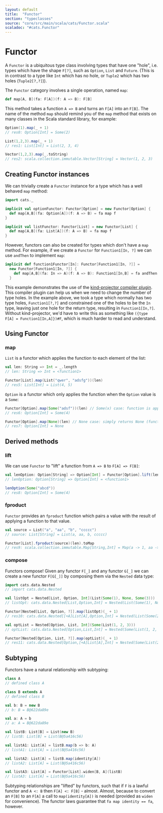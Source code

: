 ```yaml
---
layout: default
title:  "Functor"
section: "typeclasses"
source: "core/src/main/scala/cats/Functor.scala"
scaladoc: "#cats.Functor"
---
```

# Functor

A `Functor` is a ubiquitous type class involving types that have one
"hole", i.e. types which have the shape `F[?]`, such as `Option`,
`List` and `Future`. (This is in contrast to a type like `Int` which has
no hole, or `Tuple2` which has two holes (`Tuple2[?,?]`)).

The `Functor` category involves a single operation, named `map`:

```scala
def map[A, B](fa: F[A])(f: A => B): F[B]
```

This method takes a function `A => B` and turns an `F[A]` into an
`F[B]`.  The name of the method `map` should remind you of the `map`
method that exists on many classes in the Scala standard library, for
example:

```scala
Option(1).map(_ + 1)
// res0: Option[Int] = Some(2)

List(1,2,3).map(_ + 1)
// res1: List[Int] = List(2, 3, 4)

Vector(1,2,3).map(_.toString)
// res2: scala.collection.immutable.Vector[String] = Vector(1, 2, 3)
```

## Creating Functor instances

We can trivially create a `Functor` instance for a type which has a well
behaved `map` method:

```scala
import cats._

implicit val optionFunctor: Functor[Option] = new Functor[Option] {
  def map[A,B](fa: Option[A])(f: A => B) = fa map f
}

implicit val listFunctor: Functor[List] = new Functor[List] {
  def map[A,B](fa: List[A])(f: A => B) = fa map f
}
```

However, functors can also be created for types which don't have a `map`
method. For example, if we create a `Functor` for `Function1[In, ?]`
we can use `andThen` to implement `map`:

```scala
implicit def function1Functor[In]: Functor[Function1[In, ?]] =
  new Functor[Function1[In, ?]] {
    def map[A,B](fa: In => A)(f: A => B): Function1[In,B] = fa andThen f
  }
```

This example demonstrates the use of the
[kind-projector compiler plugin](https://github.com/non/kind-projector).
This compiler plugin can help us when we need to change the number of type
holes. In the example above, we took a type which normally has two type holes, 
`Function1[?,?]` and constrained one of the holes to be the `In` type, 
leaving just one hole for the return type, resulting in `Function1[In,?]`. 
Without kind-projector, we'd have to write this as something like 
`({type F[A] = Function1[In,A]})#F`, which is much harder to read and understand.

## Using Functor

### map

`List` is a functor which applies the function to each element of the list:

```scala
val len: String => Int = _.length
// len: String => Int = <function1>

Functor[List].map(List("qwer", "adsfg"))(len)
// res5: List[Int] = List(4, 5)
```

`Option` is a functor which only applies the function when the `Option` value 
is a `Some`:

```scala
Functor[Option].map(Some("adsf"))(len) // Some(x) case: function is applied to x; result is wrapped in Some
// res6: Option[Int] = Some(4)

Functor[Option].map(None)(len) // None case: simply returns None (function is not applied)
// res7: Option[Int] = None
```

## Derived methods

### lift

We can use `Functor` to "lift" a function from `A => B` to `F[A] => F[B]`:

```scala
val lenOption: Option[String] => Option[Int] = Functor[Option].lift(len)
// lenOption: Option[String] => Option[Int] = <function1>

lenOption(Some("abcd"))
// res8: Option[Int] = Some(4)
```

### fproduct

`Functor` provides an `fproduct` function which pairs a value with the
result of applying a function to that value.

```scala
val source = List("a", "aa", "b", "ccccc")
// source: List[String] = List(a, aa, b, ccccc)

Functor[List].fproduct(source)(len).toMap
// res9: scala.collection.immutable.Map[String,Int] = Map(a -> 1, aa -> 2, b -> 1, ccccc -> 5)
```

### compose

Functors compose! Given any functor `F[_]` and any functor `G[_]` we can
create a new functor `F[G[_]]` by composing them via the `Nested` data type:

```scala
import cats.data.Nested
// import cats.data.Nested

val listOpt = Nested[List, Option, Int](List(Some(1), None, Some(3)))
// listOpt: cats.data.Nested[List,Option,Int] = Nested(List(Some(1), None, Some(3)))

Functor[Nested[List, Option, ?]].map(listOpt)(_ + 1)
// res10: cats.data.Nested[[+A]List[A],Option,Int] = Nested(List(Some(2), None, Some(4)))

val optList = Nested[Option, List, Int](Some(List(1, 2, 3)))
// optList: cats.data.Nested[Option,List,Int] = Nested(Some(List(1, 2, 3)))

Functor[Nested[Option, List, ?]].map(optList)(_ + 1)
// res11: cats.data.Nested[Option,[+A]List[A],Int] = Nested(Some(List(2, 3, 4)))
```

## Subtyping

Functors have a natural relationship with subtyping:

```scala
class A
// defined class A

class B extends A
// defined class B

val b: B = new B
// b: B = B@622da89e

val a: A = b
// a: A = B@622da89e

val listB: List[B] = List(new B)
// listB: List[B] = List(B@5a416c56)

val listA1: List[A] = listB.map(b => b: A)
// listA1: List[A] = List(B@5a416c56)

val listA2: List[A] = listB.map(identity[A])
// listA2: List[A] = List(B@5a416c56)

val listA3: List[A] = Functor[List].widen[B, A](listB)
// listA3: List[A] = List(B@5a416c56)
```

Subtyping relationships are "lifted" by functors, such that if `F` is a
lawful functor and `A <: B` then `F[A] <: F[B]` - almost. Almost, because to
convert an `F[B]` to an `F[A]` a call to `map(identity[A])` is needed
(provided as `widen` for convenience). The functor laws guarantee that
`fa map identity == fa`, however.
